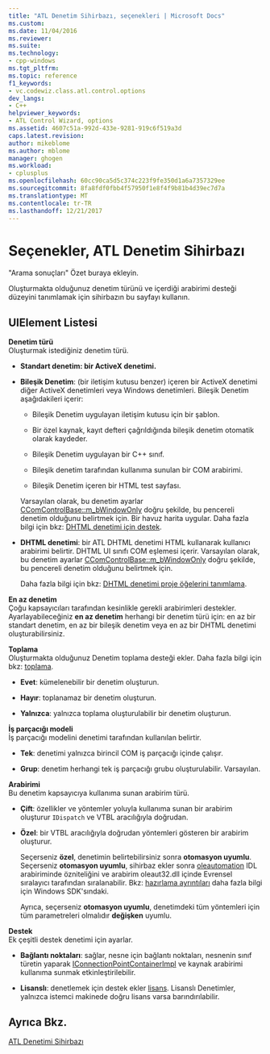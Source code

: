 ```yaml
---
title: "ATL Denetim Sihirbazı, seçenekleri | Microsoft Docs"
ms.custom: 
ms.date: 11/04/2016
ms.reviewer: 
ms.suite: 
ms.technology:
- cpp-windows
ms.tgt_pltfrm: 
ms.topic: reference
f1_keywords:
- vc.codewiz.class.atl.control.options
dev_langs:
- C++
helpviewer_keywords:
- ATL Control Wizard, options
ms.assetid: 4607c51a-992d-433e-9281-919c6f519a3d
caps.latest.revision: 
author: mikeblome
ms.author: mblome
manager: ghogen
ms.workload:
- cplusplus
ms.openlocfilehash: 60cc90ca5d5c374c223f9fe350d1a6a7357329ee
ms.sourcegitcommit: 8fa8fdf0fbb4f57950f1e8f4f9b81b4d39ec7d7a
ms.translationtype: MT
ms.contentlocale: tr-TR
ms.lasthandoff: 12/21/2017
---
```

# <a name="options-atl-control-wizard"></a>Seçenekler, ATL Denetim Sihirbazı
"Arama sonuçları" Özet buraya ekleyin.  
  
 Oluşturmakta olduğunuz denetim türünü ve içerdiği arabirimi desteği düzeyini tanımlamak için sihirbazın bu sayfayı kullanın.  
  
## <a name="uielement-list"></a>UIElement Listesi  
 **Denetim türü**  
 Oluşturmak istediğiniz denetim türü.  
  
-   **Standart denetim: bir ActiveX denetimi.**  
  
-   **Bileşik Denetim**: (bir iletişim kutusu benzer) içeren bir ActiveX denetimi diğer ActiveX denetimleri veya Windows denetimleri. Bileşik Denetim aşağıdakileri içerir:  
  
    -   Bileşik Denetim uygulayan iletişim kutusu için bir şablon.  
  
    -   Bir özel kaynak, kayıt defteri çağrıldığında bileşik denetim otomatik olarak kaydeder.  
  
    -   Bileşik Denetim uygulayan bir C++ sınıf.  
  
    -   Bileşik denetim tarafından kullanıma sunulan bir COM arabirimi.  
  
    -   Bileşik Denetim içeren bir HTML test sayfası.  
  
     Varsayılan olarak, bu denetim ayarlar [CComControlBase::m_bWindowOnly](../../atl/reference/ccomcontrolbase-class.md#m_bwindowonly) doğru şekilde, bu pencereli denetim olduğunu belirtmek için. Bir havuz harita uygular. Daha fazla bilgi için bkz: [DHTML denetimi için destek](../../atl/atl-support-for-dhtml-controls.md).  
  
-   **DHTML denetimi**: bir ATL DHTML denetimi HTML kullanarak kullanıcı arabirimi belirtir. DHTML UI sınıfı COM eşlemesi içerir. Varsayılan olarak, bu denetim ayarlar [CComControlBase::m_bWindowOnly](../../atl/reference/ccomcontrolbase-class.md#m_bwindowonly) doğru şekilde, bu pencereli denetim olduğunu belirtmek için.  
  
     Daha fazla bilgi için bkz: [DHTML denetimi proje öğelerini tanımlama](../../atl/identifying-the-elements-of-the-dhtml-control-project.md).  
  
 **En az denetim**  
 Çoğu kapsayıcıları tarafından kesinlikle gerekli arabirimleri destekler. Ayarlayabileceğiniz **en az denetim** herhangi bir denetim türü için: en az bir standart denetim, en az bir bileşik denetim veya en az bir DHTML denetimi oluşturabilirsiniz.  
  
 **Toplama**  
 Oluşturmakta olduğunuz Denetim toplama desteği ekler. Daha fazla bilgi için bkz: [toplama](../../atl/aggregation.md).  
  
-   **Evet**: kümelenebilir bir denetim oluşturun.  
  
-   **Hayır**: toplanamaz bir denetim oluşturun.  
  
-   **Yalnızca**: yalnızca toplama oluşturulabilir bir denetim oluşturun.  
  
 **İş parçacığı modeli**  
 İş parçacığı modelini denetimi tarafından kullanılan belirtir.  
  
-   **Tek**: denetimi yalnızca birincil COM iş parçacığı içinde çalışır.  
  
-   **Grup**: denetim herhangi tek iş parçacığı grubu oluşturulabilir. Varsayılan.  
  
 **Arabirimi**  
 Bu denetim kapsayıcıya kullanıma sunan arabirim türü.  
  
-   **Çift**: özellikler ve yöntemler yoluyla kullanıma sunan bir arabirim oluşturur `IDispatch` ve VTBL aracılığıyla doğrudan.  
  
-   **Özel**: bir VTBL aracılığıyla doğrudan yöntemleri gösteren bir arabirim oluşturur.  
  
     Seçerseniz **özel**, denetimin belirtebilirsiniz sonra **otomasyon uyumlu**. Seçerseniz **otomasyon uyumlu**, sihirbaz ekler sonra [oleautomation](../../windows/oleautomation.md) IDL arabiriminde özniteliğini ve arabirim oleaut32.dll içinde Evrensel sıralayıcı tarafından sıralanabilir. Bkz: [hazırlama ayrıntıları](http://msdn.microsoft.com/library/windows/desktop/ms692621) daha fazla bilgi için Windows SDK'sındaki.  
  
     Ayrıca, seçerseniz **otomasyon uyumlu**, denetimdeki tüm yöntemleri için tüm parametreleri olmalıdır **değişken** uyumlu.  
  
 **Destek**  
 Ek çeşitli destek denetimi için ayarlar.  
  
-   **Bağlantı noktaları**: sağlar, nesne için bağlantı noktaları, nesnenin sınıf türetin yaparak [IConnectionPointContainerImpl](../../atl/reference/iconnectionpointcontainerimpl-class.md) ve kaynak arabirimi kullanıma sunmak etkinleştirilebilir.  
  
-   **Lisanslı**: denetlemek için destek ekler [lisans](http://msdn.microsoft.com/library/windows/desktop/ms690543). Lisanslı Denetimler, yalnızca istemci makinede doğru lisans varsa barındırılabilir.  
  
## <a name="see-also"></a>Ayrıca Bkz.  
 [ATL Denetimi Sihirbazı](../../atl/reference/atl-control-wizard.md)

